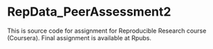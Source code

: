 # RepData_PeerAssessment2

This is source code for assignment for Reproducible Research course (Coursera). Final assignment is available at Rpubs.
